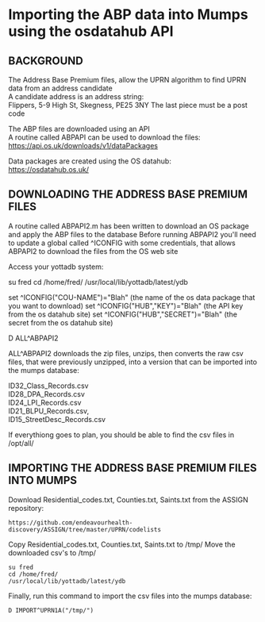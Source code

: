# Importing the ABP data into Mumps using the osdatahub API

## BACKGROUND

The Address Base Premium files, allow the UPRN algorithm to find UPRN data from an address candidate  
A candidate address is an address string:  
Flippers, 5-9 High St, Skegness, PE25 3NY
The last piece must be a post code

The ABP files are downloaded using an API  
A routine called ABPAPI can be used to download the files:  
https://api.os.uk/downloads/v1/dataPackages

Data packages are created using the OS datahub:  
https://osdatahub.os.uk/

## DOWNLOADING THE ADDRESS BASE PREMIUM FILES

A routine called ABPAPI2.m has been written to download an OS package and apply the ABP files to the database
Before running ABPAPI2 you'll need to update a global called ^ICONFIG with some credentials, that allows ABPAPI2 to download the files from the OS web site

Access your yottadb system:

su fred
cd /home/fred/
/usr/local/lib/yottadb/latest/ydb

set ^ICONFIG("COU-NAME")="Blah" (the name of the os data package that you want to download)
set ^ICONFIG("HUB","KEY")="Blah" (the API key from the os datahub site)
set ^ICONFIG("HUB","SECRET")="Blah" (the secret from the os datahub site)

D ALL^ABPAPI2

ALL^ABPAPI2 downloads the zip files, unzips, then converts the raw csv files, that were previously unzipped, into a version that can be imported into the mumps database:  

ID32_Class_Records.csv  
ID28_DPA_Records.csv  
ID24_LPI_Records.csv  
ID21_BLPU_Records.csv,  
ID15_StreetDesc_Records.csv

If everythiong goes to plan, you should be able to find the csv files in /opt/all/

## IMPORTING THE ADDRESS BASE PREMIUM FILES INTO MUMPS

Download Residential_codes.txt, Counties.txt, Saints.txt from the ASSIGN repository:
``` 
https://github.com/endeavourhealth-discovery/ASSIGN/tree/master/UPRN/codelists
```
  
Copy Residential_codes.txt, Counties.txt, Saints.txt to /tmp/
Move the downloaded csv's to /tmp/ 

```
su fred
cd /home/fred/
/usr/local/lib/yottadb/latest/ydb
```

Finally, run this command to import the csv files into the mumps database:
```
D IMPORT^UPRN1A("/tmp/")
```